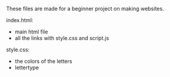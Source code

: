 These files are made for a beginner project on making websites.

index.html: 
- main html file
- all the links with style.css and script.js

style.css:
- the colors of the letters
- lettertype


